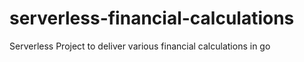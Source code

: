 # serverless-financial-calculations
Serverless Project to deliver various financial calculations in go
